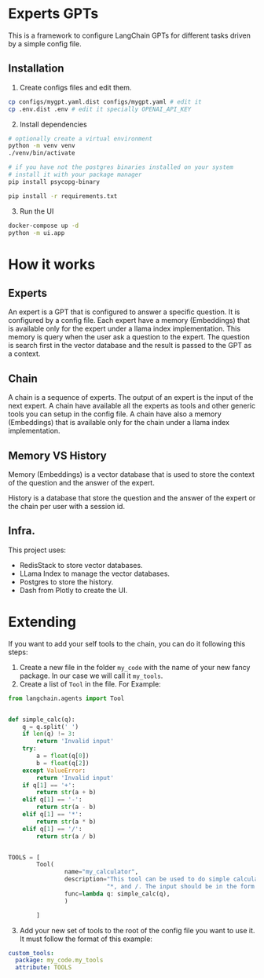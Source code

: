 # Experts GPTs

This is a framework to configure LangChain GPTs for different tasks driven by a simple config file.

## Installation

1. Create configs files and edit them.

```bash
cp configs/mygpt.yaml.dist configs/mygpt.yaml # edit it
cp .env.dist .env # edit it specially OPENAI_API_KEY
```

2. Install dependencies

```bash
# optionally create a virtual environment
python -m venv venv
./venv/bin/activate

# if you have not the postgres binaries installed on your system
# install it with your package manager
pip install psycopg-binary

pip install -r requirements.txt
```

3. Run the UI

```bash
docker-compose up -d
python -m ui.app
```

# How it works

## Experts

An expert is a GPT that is configured to answer a specific question. It is configured by a config file.
Each expert have a memory (Embeddings) that is available only for the expert under a llama index implementation.
This memory is query when the user ask a question to the expert.
The question is search first in the vector database and the result is passed to the GPT as a context.

## Chain

A chain is a sequence of experts. The output of an expert is the input of the next expert.
A chain have available all the experts as tools and other generic tools you can setup in the config file.
A chain have also a memory (Embeddings) that is available only for the chain under a llama index implementation.

## Memory VS History

Memory (Embeddings) is a vector database that is used to store the context of the question and the answer of the expert.

History is a database that store the question and the answer of the expert or the chain per user with a session id.

## Infra.

This project uses:

- RedisStack to store vector databases.
- LLama Index to manage the vector databases.
- Postgres to store the history.
- Dash from Plotly to create the UI.

# Extending

If you want to add your self tools to the chain, you can do it following this steps:

1. Create a new file in the folder `my_code` with the name of your new fancy package. In our case we will call it `my_tools`.
2. Create a list of `Tool` in the file. For Example:

```python
from langchain.agents import Tool


def simple_calc(q):
    q = q.split(' ')
    if len(q) != 3:
        return 'Invalid input'
    try:
        a = float(q[0])
        b = float(q[2])
    except ValueError:
        return 'Invalid input'
    if q[1] == '+':
        return str(a + b)
    elif q[1] == '-':
        return str(a - b)
    elif q[1] == '*':
        return str(a * b)
    elif q[1] == '/':
        return str(a / b)


TOOLS = [
        Tool(
                name="my_calculator",
                description="This tool can be used to do simple calculations. The only supported operations are +, -, "
                            "*, and /. The input should be in the form of 'a + b', where a and b are numbers.",
                func=lambda q: simple_calc(q),
                )

        ]

```

3. Add your new set of tools to the root of the config file you want to use it. It must follow the format of this example:

```yaml
custom_tools:
  package: my_code.my_tools
  attribute: TOOLS
```
